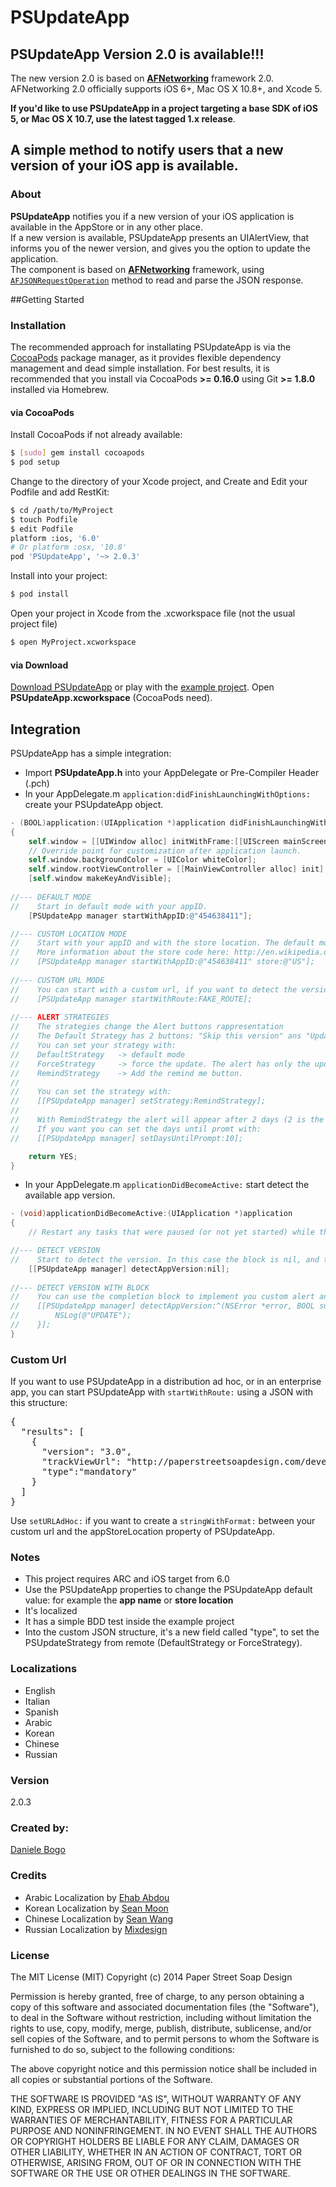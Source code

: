 PSUpdateApp
===========

## PSUpdateApp Version 2.0 is available!!!
The new version 2.0 is based on **[AFNetworking](https://github.com/AFNetworking/AFNetworking/ "AFNetworking")** framework 2.0. AFNetworking 2.0 officially supports iOS 6+, Mac OS X 10.8+, and Xcode 5.

**If you'd like to use PSUpdateApp in a project targeting a base SDK of iOS 5, or Mac OS X 10.7, use the latest tagged 1.x release**.

## A simple method to notify users that a new version of your iOS app is available.

### About
**PSUpdateApp** notifies you if a new version of your iOS application is available in the AppStore or in any other place.<br />
If a new version is available, PSUpdateApp presents an UIAlertView, that informs you of the newer version, and gives you the option to update the application.<br />
The component is based on **[AFNetworking](https://github.com/AFNetworking/AFNetworking/ "AFNetworking")** framework, using [`AFJSONRequestOperation`](http://afnetworking.github.com/AFNetworking/Classes/AFJSONRequestOperation.html) method to read and parse the JSON response.<br />

##Getting Started

### Installation

The recommended approach for installating PSUpdateApp is via the [CocoaPods](http://cocoapods.org/) package manager, as it provides flexible dependency management and dead simple installation. For best results, it is recommended that you install via CocoaPods **>= 0.16.0** using Git **>= 1.8.0** installed via Homebrew.

#### via CocoaPods

Install CocoaPods if not already available:

``` bash
$ [sudo] gem install cocoapods
$ pod setup
```

Change to the directory of your Xcode project, and Create and Edit your Podfile and add RestKit:

``` bash
$ cd /path/to/MyProject
$ touch Podfile
$ edit Podfile
platform :ios, '6.0' 
# Or platform :osx, '10.8'
pod 'PSUpdateApp', '~> 2.0.3'
```

Install into your project:

``` bash
$ pod install
```

Open your project in Xcode from the .xcworkspace file (not the usual project file)

``` bash
$ open MyProject.xcworkspace
```

#### via Download

[Download PSUpdateApp](https://github.com/danielebogo/PSUpdateApp/archive/master.zip) or play with the [example project](https://github.com/danielebogo/PSUpdateApp/tree/master/Projects). Open **PSUpdateApp.xcworkspace** (CocoaPods need).

## Integration

PSUpdateApp has a simple integration:

- Import **PSUpdateApp.h** into your AppDelegate or Pre-Compiler Header (.pch)
- In your AppDelegate.m `application:didFinishLaunchingWithOptions:` create your PSUpdateApp object.

``` objective-c
- (BOOL)application:(UIApplication *)application didFinishLaunchingWithOptions:(NSDictionary *)launchOptions
{
    self.window = [[UIWindow alloc] initWithFrame:[[UIScreen mainScreen] bounds]];
    // Override point for customization after application launch.
    self.window.backgroundColor = [UIColor whiteColor];
    self.window.rootViewController = [[MainViewController alloc] init];
    [self.window makeKeyAndVisible];
    
//--- DEFAULT MODE
//    Start in default mode with your appID.
    [PSUpdateApp manager startWithAppID:@"454638411"];

//--- CUSTOM LOCATION MODE
//    Start with your appID and with the store location. The default mode set the store location by the device location.
//    More information about the store code here: http://en.wikipedia.org/wiki/ISO_3166-1_alpha-2
//    [PSUpdateApp manager startWithAppID:@"454638411" store:@"US"];
  
//--- CUSTOM URL MODE
//    You can start with a custom url, if you want to detect the version about a ad hoc distribution app.
//    [PSUpdateApp manager startWithRoute:FAKE_ROUTE];
    
//--- ALERT STRATEGIES
//    The strategies change the Alert buttons rappresentation
//    The Default Strategy has 2 buttons: "Skip this version" ans "Update"
//    You can set your strategy with:
//    DefaultStrategy   -> default mode
//    ForceStrategy     -> force the update. The alert has only the update button
//    RemindStrategy    -> Add the remind me button.
//    
//    You can set the strategy with:
//    [[PSUpdateApp manager] setStrategy:RemindStrategy];
//    
//    With RemindStrategy the alert will appear after 2 days (2 is the default value) from the remind action.
//    If you want you can set the days until promt with:
//    [[PSUpdateApp manager] setDaysUntilPrompt:10];

    return YES;
}
```
- In your AppDelegate.m `applicationDidBecomeActive:` start detect the available app version.

``` objective-c
- (void)applicationDidBecomeActive:(UIApplication *)application
{
    // Restart any tasks that were paused (or not yet started) while the application was inactive. If the application was previously in the background, optionally refresh the user interface.

//--- DETECT VERSION
//    Start to detect the version. In this case the block is nil, and the component use the default alert
    [[PSUpdateApp manager] detectAppVersion:nil];
    
//--- DETECT VERSION WITH BLOCK
//    You can use the completion block to implement you custom alert and actions
//    [[PSUpdateApp manager] detectAppVersion:^(NSError *error, BOOL success) {
//        NSLog(@"UPDATE");
//    }];
}
```
### Custom Url

If you want to use PSUpdateApp in a distribution ad hoc, or in an enterprise app, you can start PSUpdateApp with `startWithRoute:` using a JSON with this structure:

<pre>
{
  "results": [
    {
      "version": "3.0",
      "trackViewUrl": "http://paperstreetsoapdesign.com/development/updateapp/update.html",
      "type":"mandatory"
    }
  ]
}
</pre>

Use `setURLAdHoc:` if you want to create a `stringWithFormat:` between your custom url and the appStoreLocation property of PSUpdateApp.

### Notes

- This project requires ARC and iOS target from 6.0
- Use the PSUpdateApp properties to change the PSUpdateApp default value: for example the **app name** or **store location**
- It's localized
- It has a simple BDD test inside the example project
- Into the custom JSON structure, it's a new field called "type", to set the PSUpdateStrategy from remote (DefaultStrategy or ForceStrategy).

### Localizations
- English
- Italian
- Spanish
- Arabic
- Korean
- Chinese
- Russian

### Version

2.0.3

### Created by:

[Daniele Bogo](http://paperstreetsoapdesign.com)  

### Credits
- Arabic Localization by [Ehab Abdou](https://github.com/XemaCobra)
- Korean Localization by [Sean Moon](https://github.com/seanmoon)
- Chinese Localization by [Sean Wang](https://github.com/Sean-Wang)
- Russian Localization by [Mixdesign](https://github.com/mixdesign)

### License
The MIT License (MIT)
Copyright (c) 2014 Paper Street Soap Design

Permission is hereby granted, free of charge, to any person obtaining a copy of this software and associated documentation files (the "Software"), to deal in the Software without restriction, including without limitation the rights to use, copy, modify, merge, publish, distribute, sublicense, and/or sell copies of the Software, and to permit persons to whom the Software is furnished to do so, subject to the following conditions:

The above copyright notice and this permission notice shall be included in all copies or substantial portions of the Software.

THE SOFTWARE IS PROVIDED "AS IS", WITHOUT WARRANTY OF ANY KIND, EXPRESS OR IMPLIED, INCLUDING BUT NOT LIMITED TO THE WARRANTIES OF MERCHANTABILITY, FITNESS FOR A PARTICULAR PURPOSE AND NONINFRINGEMENT. IN NO EVENT SHALL THE AUTHORS OR COPYRIGHT HOLDERS BE LIABLE FOR ANY CLAIM, DAMAGES OR OTHER LIABILITY, WHETHER IN AN ACTION OF CONTRACT, TORT OR OTHERWISE, ARISING FROM, OUT OF OR IN CONNECTION WITH THE SOFTWARE OR THE USE OR OTHER DEALINGS IN THE SOFTWARE.